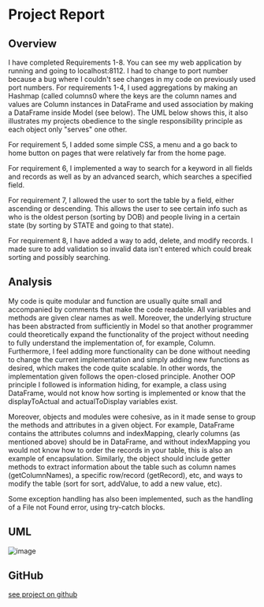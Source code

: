 # Project Report

## Overview

I have completed Requirements 1-8. You can see my web application by running and going to localhost:8112. I had to change to port number because a bug where I couldn't see changes in my code on previously used port numbers. For requirements 1-4, I used aggregations by making an Hashmap (called columns0 where the keys are the column names and values are Column instances in DataFrame and used association by making a DataFrame inside Model (see below). The UML below shows this, it also illustrates my projects obedience to the single responsibility principle as each object only "serves" one other.

For requirement 5, I added some simple CSS, a menu and a go back to home button on pages that were relatively far from the home page.

For requirement 6, I implemented a way to search for a keyword in all fields and records as well as by an advanced search, which searches a specified field. 

For requirement 7, I allowed the user to sort the table by a field, either ascending or descending. This allows the user to see certain info such as who is the oldest person (sorting by DOB) and people living in a certain state (by sorting by STATE and going to that state).

For requirement 8, I have added a way to add, delete, and modify records. I made sure to add validation so invalid data isn't entered which could break sorting and possibly searching.

## Analysis

My code is quite modular and function are usually quite small and accompanied by comments that make the code readable. All variables and methods are given clear names as well. Moreover, the underlying structure has been abstracted from sufficiently in Model so that another programmer could theoretically expand the functionality of the project without needing to fully understand the implementation of, for example, Column. Furthermore, I feel adding more functionality can be done without needing to change the current implementation and simply adding new functions as desired, which makes the code quite scalable. In other words, the implementation given follows the open-closed principle. Another OOP principle I followed is information hiding, for example, a class using DataFrame, would not know how sorting is implemented or know that the displayToActual and actualToDisplay variables exist.


Moreover, objects and modules were cohesive, as in it made sense to group the methods and attributes in a given object. For example, DataFrame contains the attributes columns and indexMapping, clearly columns (as mentioned above) should be in DataFrame, and without indexMapping you would not know how to order the records in your table, this is also an example of encapsulation. Similarly, the object should include getter methods to extract information about the table such as column names (getColumnNames), a specific row/record (getRecord), etc, and ways to modify the table (sort for sort, addValue, to add a new value, etc).

Some exception handling has also been implemented, such as the handling of a File not Found error, using try-catch blocks.

## UML

![image](https://github.com/raem-haq/CW-COMP0004JavaWebApp/assets/86297821/7e6e9e0b-8364-4380-9e89-eca67dd2d044)

## GitHub

[see project on github](https://github.com/raem-haq/CW-COMP0004JavaWebApp/blob/master/README.md)
